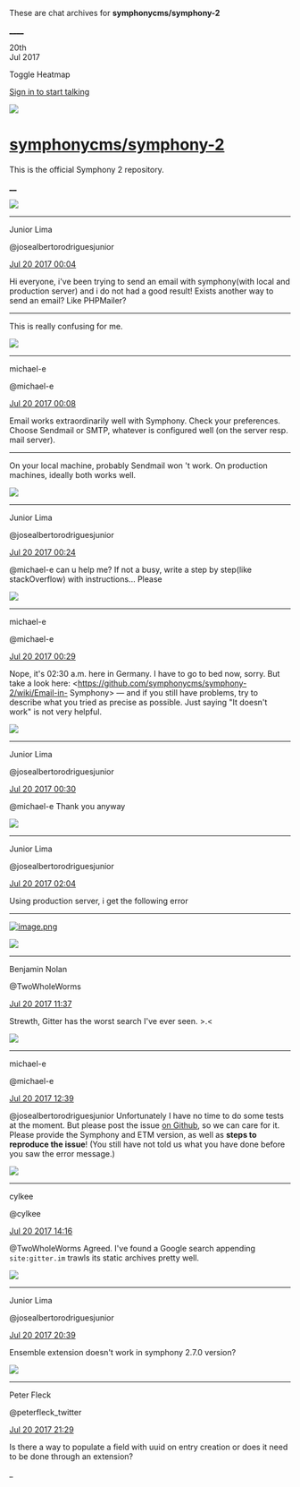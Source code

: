 These are chat archives for **symphonycms/symphony-2**

[__](/symphonycms/symphony-2/archives/2017/07/21)[__](/symphonycms/symphony-2/archives/2017/07/19)

20th  
Jul 2017

Toggle Heatmap

[Sign in to start talking](/login?action=login&button=archive-login)

![](https://avatars-02.gitter.im/group/iv/3/57542c45c43b8c601977197e?s=48)

#  [symphonycms/symphony-2](/symphonycms/symphony-2)

This is the official Symphony 2 repository.

[ __](/orgs/symphonycms/rooms "More symphonycms rooms")

![](https://avatars2.githubusercontent.com/u/8875485?v=4&s=30)

____

Junior Lima

@josealbertorodriguesjunior

[Jul 20 2017
00:04](https://gitter.im/symphonycms/symphony-2?at=596ff39e3230e14f3a76a92c)

Hi everyone, i've been trying to send an email with symphony(with local and
production server) and i do not had a good result! Exists another way to send
an email? Like PHPMailer?

____

This is really confusing for me.

![](https://avatars2.githubusercontent.com/u/40072?v=4&s=30)

____

michael-e

@michael-e

[Jul 20 2017
00:08](https://gitter.im/symphonycms/symphony-2?at=596ff48e329651f46ea42157)

Email works extraordinarily well with Symphony. Check your preferences. Choose
Sendmail or SMTP, whatever is configured well (on the server resp. mail
server).

____

On your local machine, probably Sendmail won 't work. On production machines,
ideally both works well.

![](https://avatars2.githubusercontent.com/u/8875485?v=4&s=30)

____

Junior Lima

@josealbertorodriguesjunior

[Jul 20 2017
00:24](https://gitter.im/symphonycms/symphony-2?at=596ff84df5b3458e306365f6)

@michael-e can u help me? If not a busy, write a step by step(like
stackOverflow) with instructions... Please

![](https://avatars2.githubusercontent.com/u/40072?v=4&s=30)

____

michael-e

@michael-e

[Jul 20 2017
00:29](https://gitter.im/symphonycms/symphony-2?at=596ff97dbf7e6af22cf5f8d5)

Nope, it's 02:30 a.m. here in Germany. I have to go to bed now, sorry. But
take a look here: <https://github.com/symphonycms/symphony-2/wiki/Email-in-
Symphony> — and if you still have problems, try to describe what you tried as
precise as possible. Just saying "It doesn't work" is not very helpful.

![](https://avatars2.githubusercontent.com/u/8875485?v=4&s=30)

____

Junior Lima

@josealbertorodriguesjunior

[Jul 20 2017
00:30](https://gitter.im/symphonycms/symphony-2?at=596ff9b1f5b3458e30636a32)

@michael-e Thank you anyway

![](https://avatars2.githubusercontent.com/u/8875485?v=4&s=30)

____

Junior Lima

@josealbertorodriguesjunior

[Jul 20 2017
02:04](https://gitter.im/symphonycms/symphony-2?at=59700fb0f5b3458e3063aed9)

Using production server, i get the following error

____

[![image.png](https://files.gitter.im/symphonycms/symphony-2/fFBf/thumb/image.png)](https://files.gitter.im/symphonycms/symphony-2/fFBf/image.png)

![](https://avatars2.githubusercontent.com/u/642271?v=3&s=30)

____

Benjamin Nolan

@TwoWholeWorms

[Jul 20 2017
11:37](https://gitter.im/symphonycms/symphony-2?at=597095e03230e14f3a791602)

Strewth, Gitter has the worst search I've ever seen. >.<

![](https://avatars2.githubusercontent.com/u/40072?v=4&s=30)

____

michael-e

@michael-e

[Jul 20 2017
12:39](https://gitter.im/symphonycms/symphony-2?at=5970a4830de4d2545e4778cb)

@josealbertorodriguesjunior Unfortunately I have no time to do some tests at
the moment. But please post the issue [on
Github](https://github.com/symphonycms/symphony-2/issues), so we can care for
it. Please provide the Symphony and ETM version, as well as **steps to
reproduce the issue**! (You still have not told us what you have done before
you saw the error message.)

![](https://avatars0.githubusercontent.com/u/11518707?v=4&s=30)

____

cylkee

@cylkee

[Jul 20 2017
14:16](https://gitter.im/symphonycms/symphony-2?at=5970bb4af5b3458e30668ac7)

@TwoWholeWorms Agreed. I've found a Google search appending `site:gitter.im`
trawls its static archives pretty well.

![](https://avatars2.githubusercontent.com/u/8875485?v=4&s=30)

____

Junior Lima

@josealbertorodriguesjunior

[Jul 20 2017
20:39](https://gitter.im/symphonycms/symphony-2?at=5971150e329651f46ea8f9d5)

Ensemble extension doesn't work in symphony 2.7.0 version?

![](https://pbs.twimg.com/profile_images/852618028/peterSmall_bigger.jpg)

____

Peter Fleck

@peterfleck_twitter

[Jul 20 2017
21:29](https://gitter.im/symphonycms/symphony-2?at=597120c676a757f8082eaba6)

Is there a way to populate a field with uuid on entry creation or does it need
to be done through an extension?

_

